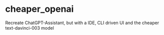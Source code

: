 # cheaper_openai
Recreate ChatGPT-Assistant, but with a IDE, CLI driven UI and the cheaper text-davinci-003 model
